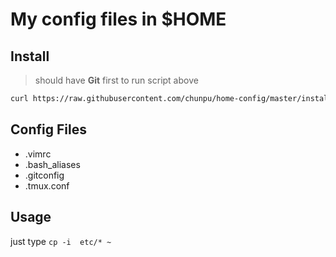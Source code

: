 My config files in $HOME
===

Install
---

> should have **Git** first to run script above

```sh
curl https://raw.githubusercontent.com/chunpu/home-config/master/install.sh | sh
```


Config Files
---

- .vimrc
- .bash_aliases
- .gitconfig
- .tmux.conf


Usage
---

just type `cp -i  etc/* ~`
